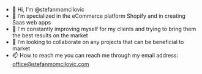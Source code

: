 - 👋 Hi, I’m @stefanmomcilovic
- 👀 I’m specialized in the eCommerce platform Shopify and in creating Saas web apps
- 🌱 I'm constantly improving myself for my clients and trying to bring them the best results on the market
- 💞️ I’m looking to collaborate on any projects that can be beneficial to market
- 📫 How to reach me you can reach me through my email address: office@stefanmomcilovic.com
